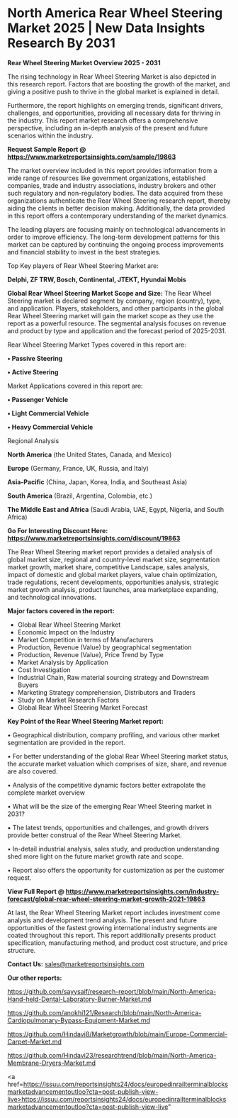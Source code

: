 # North America Rear Wheel Steering Market 2025 | New Data Insights Research By 2031

<Strong> Rear Wheel Steering Market Overview 2025 - 2031</strong>

The rising technology in Rear Wheel Steering Market is also depicted in this research report. Factors that are boosting the growth of the market, and giving a positive push to thrive in the global market is explained in detail.

Furthermore, the report highlights on emerging trends, significant drivers, challenges, and opportunities, providing all necessary data for thriving in the industry. This report market research offers a comprehensive perspective, including an in-depth analysis of the present and future scenarios within the industry.

<strong>Request Sample Report @ <a href=https://www.marketreportsinsights.com/sample/19863>https://www.marketreportsinsights.com/sample/19863</a></strong>

The market overview included in this report provides information from a wide range of resources like government organizations, established companies, trade and industry associations, industry brokers and other such regulatory and non-regulatory bodies. The data acquired from these organizations authenticate the Rear Wheel Steering research report, thereby aiding the clients in better decision making. Additionally, the data provided in this report offers a contemporary understanding of the market dynamics.

The leading players are focusing mainly on technological advancements in order to improve efficiency. The long-term development patterns for this market can be captured by continuing the ongoing process improvements and financial stability to invest in the best strategies.

Top Key players of Rear Wheel Steering Market are:

<strong>Delphi, ZF TRW, Bosch, Continental, JTEKT, Hyundai Mobis</strong>

<strong><b>Global Rear Wheel Steering Market Scope and Size:</b></strong>
The Rear Wheel Steering market is declared segment by company, region (country), type, and application. Players, stakeholders, and other participants in the global Rear Wheel Steering market will gain the market scope as they use the report as a powerful resource. The segmental analysis focuses on revenue and product by type and application and the forecast period of 2025-2031.

Rear Wheel Steering Market Types covered in this report are:

<strong>• Passive Steering

• Active Steering</strong>

Market Applications covered in this report are:

<strong>• Passenger Vehicle

• Light Commercial Vehicle

• Heavy Commercial Vehicle</strong> 

Regional Analysis

<strong>North America</strong> (the United States, Canada, and Mexico)

<strong>Europe</strong> (Germany, France, UK, Russia, and Italy)

<strong>Asia-Pacific</strong> (China, Japan, Korea, India, and Southeast Asia)

<strong>South America</strong> (Brazil, Argentina, Colombia, etc.)

<strong>The Middle East and Africa</strong> (Saudi Arabia, UAE, Egypt, Nigeria, and South Africa)

<strong>Go For Interesting Discount Here: <a href=https://www.marketreportsinsights.com/discount/19863>https://www.marketreportsinsights.com/discount/19863</a></strong>

The Rear Wheel Steering market report provides a detailed analysis of global market size, regional and country-level market size, segmentation market growth, market share, competitive Landscape, sales analysis, impact of domestic and global market players, value chain optimization, trade regulations, recent developments, opportunities analysis, strategic market growth analysis, product launches, area marketplace expanding, and technological innovations.

<strong><b>Major factors covered in the report:</b></strong>
<ul>
  <li>Global Rear Wheel Steering Market </li>
  <li>Economic Impact on the Industry</li>
  <li>Market Competition in terms of Manufacturers</li>
  <li>Production, Revenue (Value) by geographical segmentation</li>
  <li>Production, Revenue (Value), Price Trend by Type</li>
  <li>Market Analysis by Application</li>
  <li>Cost Investigation</li>
  <li>Industrial Chain, Raw material sourcing strategy and Downstream Buyers</li>
  <li>Marketing Strategy comprehension, Distributors and Traders</li>
  <li>Study on Market Research Factors</li>
  <li>Global Rear Wheel Steering Market Forecast</li>
</ul>

<strong><b>Key Point of the Rear Wheel Steering Market report:</b></strong>

• Geographical distribution, company profiling, and various other market segmentation are provided in the report.

• For better understanding of the global Rear Wheel Steering market status, the accurate market valuation which comprises of size, share, and revenue are also covered.

• Analysis of the competitive dynamic factors better extrapolate the complete market overview

• What will be the size of the emerging Rear Wheel Steering market in 2031?

• The latest trends, opportunities and challenges, and growth drivers provide better construal of the Rear Wheel Steering Market.

• In-detail industrial analysis, sales study, and production understanding shed more light on the future market growth rate and scope.

• Report also offers the opportunity for customization as per the customer request.

<strong><b>View Full Report @ <a href=https://www.marketreportsinsights.com/industry-forecast/global-rear-wheel-steering-market-growth-2021-19863>https://www.marketreportsinsights.com/industry-forecast/global-rear-wheel-steering-market-growth-2021-19863</a></b></strong>


At last, the Rear Wheel Steering Market report includes investment come analysis and development trend analysis. The present and future opportunities of the fastest growing international industry segments are coated throughout this report. This report additionally presents product specification, manufacturing method, and product cost structure, and price structure.

<strong>Contact Us:</strong>
sales@marketreportsinsights.com

<strong>Our other reports:</strong>

<a href=https://github.com/sayysaif/research-report/blob/main/North-America-Hand-held-Dental-Laboratory-Burner-Market.md>https://github.com/sayysaif/research-report/blob/main/North-America-Hand-held-Dental-Laboratory-Burner-Market.md</a>

<a href=https://github.com/anokhi121/Research/blob/main/North-America-Cardiopulmonary-Bypass-Equipment-Market.md>https://github.com/anokhi121/Research/blob/main/North-America-Cardiopulmonary-Bypass-Equipment-Market.md</a>

<a href=https://github.com/Hindavi8/Marketgrowth/blob/main/Europe-Commercial-Carpet-Market.md>https://github.com/Hindavi8/Marketgrowth/blob/main/Europe-Commercial-Carpet-Market.md</a>

<a href=https://github.com/Hindavi23/researchtrend/blob/main/North-America-Membrane-Dryers-Market.md>https://github.com/Hindavi23/researchtrend/blob/main/North-America-Membrane-Dryers-Market.md</a>

<a href=https://issuu.com/reportsinsights24/docs/europedinrailterminalblocksmarketadvancementoutloo?cta=post-publish-view-live>https://issuu.com/reportsinsights24/docs/europedinrailterminalblocksmarketadvancementoutloo?cta=post-publish-view-live</a>"
